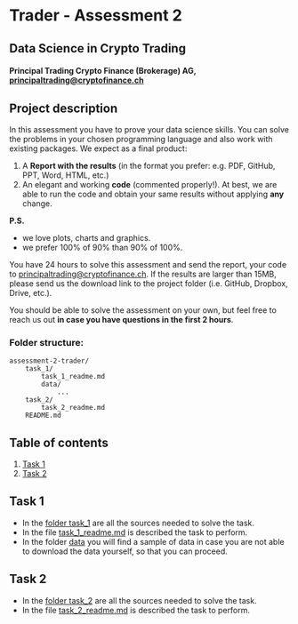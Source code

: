 # Trader - Assessment 2

## Data Science in Crypto Trading ##
#### Principal Trading Crypto Finance (Brokerage) AG, [principaltrading@cryptofinance.ch](mailto:principaltrading@cryptofinance.ch) ####

## Project description
In this assessment you have to prove your data science skills. 
You can solve the problems in your chosen programming language and also work with existing packages.
We expect as a final product:
1. A **Report with the results** (in the format you prefer: e.g. PDF, GitHub, PPT, Word, HTML, etc.)
2. An elegant and working **code** (commented properly!). At best, we are able to run the code and obtain your same results without applying **any** change.

**P.S.** 
- we love plots, charts and graphics.
- we prefer 100% of 90% than 90% of 100%.

You have 24 hours to solve this assessment and send the report, your code to [principaltrading@cryptofinance.ch](mailto:principaltrading@cryptofinance.ch). 
If the results are larger than 15MB, please send us the download link to the project folder (i.e. GitHub, Dropbox, Drive, etc.).

You should be able to solve the assessment on your own, but feel free to reach us out **in case you have questions in the first 2 hours**.

### Folder structure:
~~~~
assessment-2-trader/
    task_1/
        task_1_readme.md
        data/
            ...
    task_2/
        task_2_readme.md
    README.md
~~~~

## Table of contents
1. [Task 1](#task-1)
2. [Task 2](#task-2)

## Task 1
- In the [folder task_1](/task_1) are all the sources needed to solve the task.  
- In the file [task_1_readme.md](/task_1/task_1_readme.md) is described the task to perform.
- In the folder [data](/task_1/data) you will find a sample of data in case you are not able to download the data yourself, so that you can proceed.

## Task 2
- In the [folder task_2](/task_2) are all the sources needed to solve the task.  
- In the file [task_2_readme.md](/task_2/task_2_readme.md) is described the task to perform.

